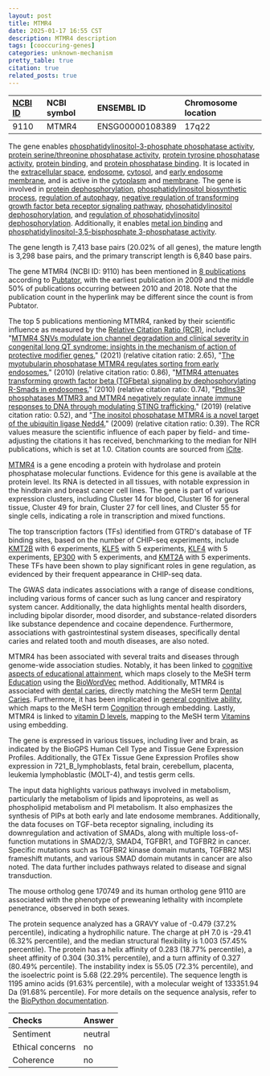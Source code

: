 ```yaml
---
layout: post
title: MTMR4
date: 2025-01-17 16:55 CST
description: MTMR4 description
tags: [cooccuring-genes]
categories: unknown-mechanism
pretty_table: true
citation: true
related_posts: true
---
```




| [NCBI ID](https://www.ncbi.nlm.nih.gov/gene/9110) | NCBI symbol | ENSEMBL ID | Chromosome location |
| :-------- | :------- | :-------- | :------- |
| 9110  | MTMR4 | ENSG00000108389 | 17q22 |



The gene enables [phosphatidylinositol-3-phosphate phosphatase activity](https://amigo.geneontology.org/amigo/term/GO:0004438), [protein serine/threonine phosphatase activity](https://amigo.geneontology.org/amigo/term/GO:0004722), [protein tyrosine phosphatase activity](https://amigo.geneontology.org/amigo/term/GO:0004725), [protein binding](https://amigo.geneontology.org/amigo/term/GO:0005515), and [protein phosphatase binding](https://amigo.geneontology.org/amigo/term/GO:0019903). It is located in the [extracellular space](https://amigo.geneontology.org/amigo/term/GO:0005615), [endosome](https://amigo.geneontology.org/amigo/term/GO:0005768), [cytosol](https://amigo.geneontology.org/amigo/term/GO:0005829), and [early endosome membrane](https://amigo.geneontology.org/amigo/term/GO:0031901), and is active in the [cytoplasm](https://amigo.geneontology.org/amigo/term/GO:0005737) and [membrane](https://amigo.geneontology.org/amigo/term/GO:0016020). The gene is involved in [protein dephosphorylation](https://amigo.geneontology.org/amigo/term/GO:0006470), [phosphatidylinositol biosynthetic process](https://amigo.geneontology.org/amigo/term/GO:0006661), [regulation of autophagy](https://amigo.geneontology.org/amigo/term/GO:0010506), [negative regulation of transforming growth factor beta receptor signaling pathway](https://amigo.geneontology.org/amigo/term/GO:0030512), [phosphatidylinositol dephosphorylation](https://amigo.geneontology.org/amigo/term/GO:0046856), and [regulation of phosphatidylinositol dephosphorylation](https://amigo.geneontology.org/amigo/term/GO:0060304). Additionally, it enables [metal ion binding](https://amigo.geneontology.org/amigo/term/GO:0046872) and [phosphatidylinositol-3,5-bisphosphate 3-phosphatase activity](https://amigo.geneontology.org/amigo/term/GO:0052629).


The gene length is 7,413 base pairs (20.02% of all genes), the mature length is 3,298 base pairs, and the primary transcript length is 6,840 base pairs.


The gene MTMR4 (NCBI ID: 9110) has been mentioned in [8 publications](https://pubmed.ncbi.nlm.nih.gov/?term=%22MTMR4%22) according to [Pubtator](https://academic.oup.com/nar/article/47/W1/W587/5494727), with the earliest publication in 2009 and the middle 50% of publications occurring between 2010 and 2018. Note that the publication count in the hyperlink may be different since the count is from Pubtator.


The top 5 publications mentioning MTMR4, ranked by their scientific influence as measured by the [Relative Citation Ratio (RCR)](https://journals.plos.org/plosbiology/article?id=10.1371/journal.pbio.1002541), include "[MTMR4 SNVs modulate ion channel degradation and clinical severity in congenital long QT syndrome: insights in the mechanism of action of protective modifier genes.](https://pubmed.ncbi.nlm.nih.gov/32173736)" (2021) (relative citation ratio: 2.65), "[The myotubularin phosphatase MTMR4 regulates sorting from early endosomes.](https://pubmed.ncbi.nlm.nih.gov/20736309)" (2010) (relative citation ratio: 0.86), "[MTMR4 attenuates transforming growth factor beta (TGFbeta) signaling by dephosphorylating R-Smads in endosomes.](https://pubmed.ncbi.nlm.nih.gov/20061380)" (2010) (relative citation ratio: 0.74), "[PtdIns3P phosphatases MTMR3 and MTMR4 negatively regulate innate immune responses to DNA through modulating STING trafficking.](https://pubmed.ncbi.nlm.nih.gov/30944173)" (2019) (relative citation ratio: 0.52), and "[The inositol phosphatase MTMR4 is a novel target of the ubiquitin ligase Nedd4.](https://pubmed.ncbi.nlm.nih.gov/19125695)" (2009) (relative citation ratio: 0.39). The RCR values measure the scientific influence of each paper by field- and time-adjusting the citations it has received, benchmarking to the median for NIH publications, which is set at 1.0. Citation counts are sourced from [iCite](https://icite.od.nih.gov).


[MTMR4](https://www.proteinatlas.org/ENSG00000108389-MTMR4) is a gene encoding a protein with hydrolase and protein phosphatase molecular functions. Evidence for this gene is available at the protein level. Its RNA is detected in all tissues, with notable expression in the hindbrain and breast cancer cell lines. The gene is part of various expression clusters, including Cluster 14 for blood, Cluster 16 for general tissue, Cluster 49 for brain, Cluster 27 for cell lines, and Cluster 55 for single cells, indicating a role in transcription and mixed functions.


The top transcription factors (TFs) identified from GTRD's database of TF binding sites, based on the number of CHIP-seq experiments, include [KMT2B](https://www.ncbi.nlm.nih.gov/gene/9757) with 6 experiments, [KLF5](https://www.ncbi.nlm.nih.gov/gene/688) with 5 experiments, [KLF4](https://www.ncbi.nlm.nih.gov/gene/9314) with 5 experiments, [EP300](https://www.ncbi.nlm.nih.gov/gene/2033) with 5 experiments, and [KMT2A](https://www.ncbi.nlm.nih.gov/gene/4297) with 5 experiments. These TFs have been shown to play significant roles in gene regulation, as evidenced by their frequent appearance in CHIP-seq data.



The GWAS data indicates associations with a range of disease conditions, including various forms of cancer such as lung cancer and respiratory system cancer. Additionally, the data highlights mental health disorders, including bipolar disorder, mood disorder, and substance-related disorders like substance dependence and cocaine dependence. Furthermore, associations with gastrointestinal system diseases, specifically dental caries and related tooth and mouth diseases, are also noted.


MTMR4 has been associated with several traits and diseases through genome-wide association studies. Notably, it has been linked to [cognitive aspects of educational attainment](https://pubmed.ncbi.nlm.nih.gov/33414549), which maps closely to the MeSH term [Education](https://meshb.nlm.nih.gov/record/ui?ui=D004493) using the [BioWordVec](https://www.nature.com/articles/s41597-019-0055-0) method. Additionally, MTMR4 is associated with [dental caries](https://pubmed.ncbi.nlm.nih.gov/21940522), directly matching the MeSH term [Dental Caries](https://meshb.nlm.nih.gov/record/ui?ui=D003731). Furthermore, it has been implicated in [general cognitive ability](https://pubmed.ncbi.nlm.nih.gov/29844566), which maps to the MeSH term [Cognition](https://meshb.nlm.nih.gov/record/ui?ui=D003071) through embedding. Lastly, MTMR4 is linked to [vitamin D levels](https://pubmed.ncbi.nlm.nih.gov/25208829), mapping to the MeSH term [Vitamins](https://meshb.nlm.nih.gov/record/ui?ui=D014815) using embedding.


The gene is expressed in various tissues, including liver and brain, as indicated by the BioGPS Human Cell Type and Tissue Gene Expression Profiles. Additionally, the GTEx Tissue Gene Expression Profiles show expression in 721_B_lymphoblasts, fetal brain, cerebellum, placenta, leukemia lymphoblastic (MOLT-4), and testis germ cells.


The input data highlights various pathways involved in metabolism, particularly the metabolism of lipids and lipoproteins, as well as phospholipid metabolism and PI metabolism. It also emphasizes the synthesis of PIPs at both early and late endosome membranes. Additionally, the data focuses on TGF-beta receptor signaling, including its downregulation and activation of SMADs, along with multiple loss-of-function mutations in SMAD2/3, SMAD4, TGFBR1, and TGFBR2 in cancer. Specific mutations such as TGFBR2 kinase domain mutants, TGFBR2 MSI frameshift mutants, and various SMAD domain mutants in cancer are also noted. The data further includes pathways related to disease and signal transduction.


The mouse ortholog gene 170749 and its human ortholog gene 9110 are associated with the phenotype of preweaning lethality with incomplete penetrance, observed in both sexes.


The protein sequence analyzed has a GRAVY value of -0.479 (37.2% percentile), indicating a hydrophilic nature. The charge at pH 7.0 is -29.41 (6.32% percentile), and the median structural flexibility is 1.003 (57.45% percentile). The protein has a helix affinity of 0.283 (18.77% percentile), a sheet affinity of 0.304 (30.31% percentile), and a turn affinity of 0.327 (80.49% percentile). The instability index is 55.05 (72.3% percentile), and the isoelectric point is 5.68 (22.29% percentile). The sequence length is 1195 amino acids (91.63% percentile), with a molecular weight of 133351.94 Da (91.68% percentile). For more details on the sequence analysis, refer to the [BioPython documentation](https://biopython.org/docs/1.75/api/Bio.SeqUtils.ProtParam.html).





| Checks    | Answer |
| :-------- | :------- |
| Sentiment  | neutral   |
| Ethical concerns | no     |
| Coherence    | no    |